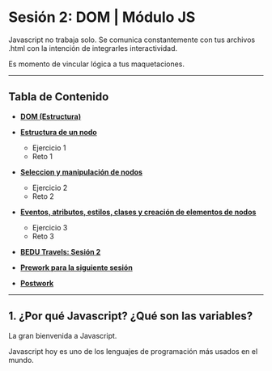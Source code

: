 # Sesión 2: DOM | Módulo JS

Javascript no trabaja solo. Se comunica constantemente con tus archivos .html con la intención de integrarles interactividad.

Es momento de vincular lógica a tus maquetaciones.


***

## Tabla de Contenido
  
  - **[DOM (Estructura)](#)**
    
  - **[Estructura de un nodo](#)**
    - Ejercicio 1
    - Reto 1
    
  - **[Seleccion y manipulación de nodos](#)**
    - Ejercicio 2
    - Reto 2
    
  - **[Eventos, atributos, estilos, clases y creación de elementos de nodos](#)**
    - Ejercicio 3
    - Reto 3
    
  - **[BEDU Travels: Sesión 2](#)**
  
  - **[Prework para la siguiente sesión](#prework)**
  - **[Postwork](#postwork)**
  
***

## 1. ¿Por qué Javascript? ¿Qué son las variables?

La gran bienvenida a Javascript.

Javascript hoy es uno de los lenguajes de programación más usados en el mundo.

